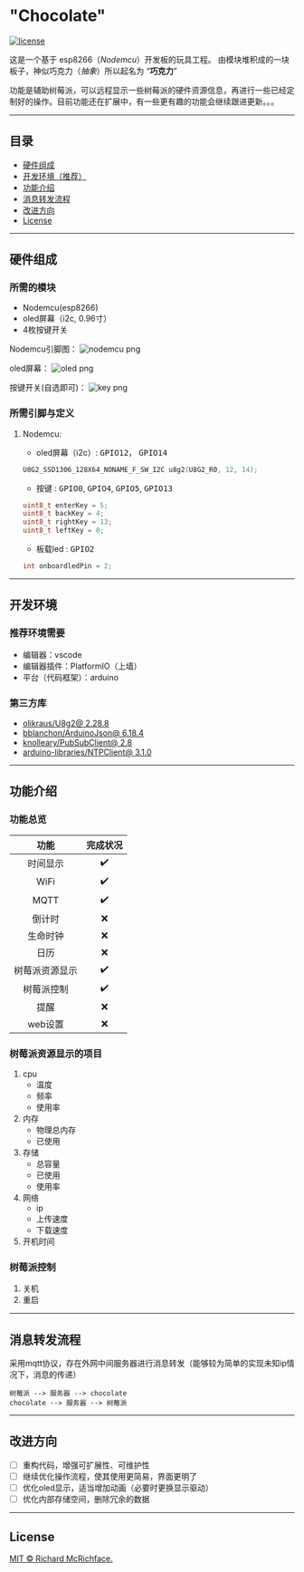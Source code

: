 # "Chocolate"

[![license](https://img.shields.io/github/license/:user/:repo.svg)](LICENSE)

这是一个基于 esp8266（_Nodemcu_）开发板的玩具工程。
由模块堆积成的一块板子，神似巧克力（_抽象_）所以起名为 “__巧克力__”

功能是辅助树莓派，可以远程显示一些树莓派的硬件资源信息，再进行一些已经定制好的操作。目前功能还在扩展中，有一些更有趣的功能会继续跟进更新。。。

---

## 目录

- [硬件组成](#硬件组成)
- [开发环境（推荐）](#开发环境)
- [功能介绍](#功能介绍)
- [消息转发流程](#消息转发流程)
- [改进方向](#改进方向)
- [License](#License)

---

## 硬件组成

### 所需的模块

- Nodemcu(esp8266)
- oled屏幕（i2c, 0.96寸）
- 4枚按键开关

Nodemcu引脚图：
![nodemcu png](./md_img/nodemcu.png)

oled屏幕：
![oled png](./md_img/oled.png)

按键开关(自选即可)：
![key png](./md_img/key.png)

### 所需引脚与定义

1. Nodemcu:
    - oled屏幕（i2c）: <kbd>GPIO12</kbd>， <kbd>GPIO14</kbd>

    ``` c
    U8G2_SSD1306_128X64_NONAME_F_SW_I2C u8g2(U8G2_R0, 12, 14);
    ```

    - 按键 : <kbd>GPIO0</kbd>, <kbd>GPIO4</kbd>, <kbd>GPIO5</kbd>, <kbd>GPIO13</kbd>

    ``` c
    uint8_t enterKey = 5;
    uint8_t backKey = 4;
    uint8_t rightKey = 13;
    uint8_t leftKey = 0;
    ```

    - 板载led : <kbd>GPIO2</kbd>

    ``` c
    int onboardledPin = 2;
    ```

---

## 开发环境

### 推荐环境需要

- 编辑器：vscode
- 编辑器插件：PlatformIO（上墙）
- 平台（代码框架）：arduino

### 第三方库

- [olikraus/U8g2@ 2.28.8](https://github.com/olikraus/U8g2_Arduino?utm_source=platformio&utm_medium=piohome)
- [bblanchon/ArduinoJson@ 6.18.4](https://github.com/bblanchon/ArduinoJson?utm_source=platformio&utm_medium=piohome)
- [knolleary/PubSubClient@ 2.8](https://github.com/knolleary/pubsubclient?utm_source=platformio&utm_medium=piohome)
- [arduino-libraries/NTPClient@ 3.1.0](https://github.com/arduino-libraries/NTPClient?utm_source=platformio&utm_medium=piohome)

---

## 功能介绍

### 功能总览

| 功能 | 完成状况 |
| :---: | :---: |
| 时间显示 | :heavy_check_mark:|
| WiFi | :heavy_check_mark: |
| MQTT | :heavy_check_mark: |
| 倒计时 | :x: |
| 生命时钟 | :x: |
| 日历 | :x: |
| 树莓派资源显示 | :heavy_check_mark: |
| 树莓派控制 | :heavy_check_mark: |
| 提醒 | :x: |
| web设置 | :x: |

### 树莓派资源显示的项目

1. cpu
    - 温度
    - 频率
    - 使用率
2. 内存
    - 物理总内存
    - 已使用
3. 存储
    - 总容量
    - 已使用
    - 使用率
4. 网络
    - ip
    - 上传速度
    - 下载速度
5. 开机时间

### 树莓派控制

1. 关机
2. 重启

---

## 消息转发流程

采用mqtt协议，存在外网中间服务器进行消息转发（能够较为简单的实现未知ip情况下，消息的传递）

``` text
树莓派 --> 服务器 --> chocolate
chocolate --> 服务器 --> 树莓派
```

---

## 改进方向

- [ ] 重构代码，增强可扩展性、可维护性
- [ ] 继续优化操作流程，使其使用更简易，界面更明了
- [ ] 优化oled显示，适当增加动画（必要时更换显示驱动）
- [ ] 优化内部存储空间，删除冗余的数据

---

## License

[MIT © Richard McRichface.](./LICENSE)
